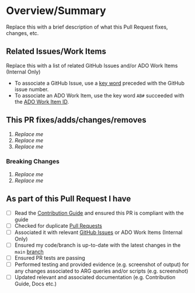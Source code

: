 <!-- Thank you for submitting a Pull Request. Please fill out the template below.-->
# Overview/Summary

Replace this with a brief description of what this Pull Request fixes, changes, etc.

## Related Issues/Work Items

Replace this with a list of related GitHub Issues and/or ADO Work Items (Internal Only)

- To associate a GitHub Issue, use a [key word](https://docs.github.com/en/issues/tracking-your-work-with-issues/linking-a-pull-request-to-an-issue#linking-a-pull-request-to-an-issue-using-a-keyword) preceded with the GitHub issue number.
- To associate an ADO Work Item, use the key word `AB#` succeeded with the [ADO Work Item ID](https://docs.github.com/en/issues/tracking-your-work-with-issues/linking-a-pull-request-to-an-issue#linking-a-pull-request-to-an-issue-using-a-keyword).

## This PR fixes/adds/changes/removes

1. *Replace me*
2. *Replace me*
3. *Replace me*

### Breaking Changes

1. *Replace me*
2. *Replace me*

## As part of this Pull Request I have

- [ ] Read the [Contribution Guide](https://azure.github.io/Azure-Proactive-Resiliency-Library/contributing) and ensured this PR is compliant with the guide
- [ ] Checked for duplicate [Pull Requests](https://github.com/Azure/Azure-Proactive-Resiliency-Library/pulls)
- [ ] Associated it with relevant [GitHub Issues](https://github.com/Azure/Azure-Proactive-Resiliency-Library/issues) or ADO Work Items (Internal Only)
- [ ] Ensured my code/branch is up-to-date with the latest changes in the `main` [branch](https://github.com/Azure/Azure-Proactive-Resiliency-Library/tree/main)
- [ ] Ensured PR tests are passing
- [ ] Performed testing and provided evidence (e.g. screenshot of output) for any changes associated to ARG queries and/or scripts (e.g. screenshot)
- [ ] Updated relevant and associated documentation (e.g. Contribution Guide, Docs etc.)
